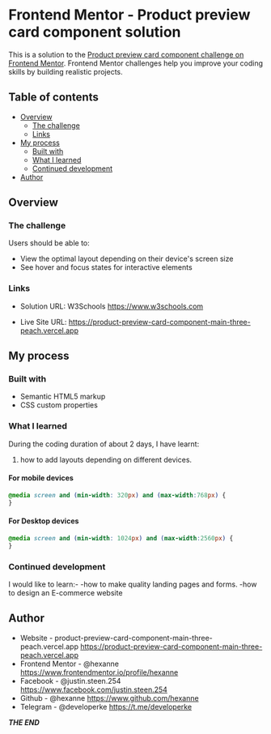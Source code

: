 # Frontend Mentor - Product preview card component solution

This is a solution to the [Product preview card component challenge on Frontend Mentor](https://www.frontendmentor.io/challenges/product-preview-card-component-GO7UmttRfa). Frontend Mentor challenges help you improve your coding skills by building realistic projects. 

## Table of contents

- [Overview](#overview)
  - [The challenge](#the-challenge)
  - [Links](#links)
- [My process](#my-process)
  - [Built with](#built-with)
  - [What I learned](#what-i-learned)
  - [Continued development](#continued-development)
- [Author](#author)

## Overview

### The challenge

Users should be able to:

- View the optimal layout depending on their device's screen size
- See hover and focus states for interactive elements

### Links

- Solution URL: W3Schools https://www.w3schools.com

- Live Site URL: https://product-preview-card-component-main-three-peach.vercel.app

## My process

### Built with

- Semantic HTML5 markup
- CSS custom properties

### What I learned

During the coding duration of about 2 days, I have learnt:
  1. how to add layouts depending on different devices.
  #### For mobile devices
```css
@media screen and (min-width: 320px) and (max-width:768px) {
}
```
  #### For Desktop devices
```css
@media screen and (min-width: 1024px) and (max-width:2560px) {
}
```

### Continued development

I would like to learn:- 
   -how to make quality landing pages and forms.
   -how to design an E-commerce website


## Author

- Website - product-preview-card-component-main-three-peach.vercel.app https://product-preview-card-component-main-three-peach.vercel.app
- Frontend Mentor - @hexanne https://www.frontendmentor.io/profile/hexanne
- Facebook - @justin.steen.254 https://www.facebook.com/justin.steen.254
- Github - @hexanne https://www.github.com/hexanne
- Telegram - @developerke https://t.me/developerke


*****THE END*****